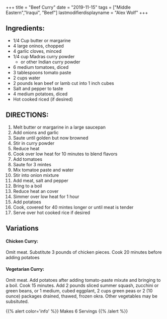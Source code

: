 +++
title = "Beef Curry"
date = "2019-11-15"
tags = ["Middle Eastern","Iraqui", "Beef"]
lastmodifierdisplayname = "Alex Wolf"
+++

## Ingredients:

* 1/4 Cup butter or margarine
* 4 large oninos, chopped
* 4 garlic cloves, minced
* 1/4 cup Madras curry powder
    * or other Indian curry powder
* 6 medium tomatoes, diced
* 3 tablespoons tomato paste
* 2 cups water
* 2 pounds lean beef or lamb cut into 1 inch cubes
* Salt and pepper to taste
* 4 medium potatoes, diced
* Hot cooked riced (if desired)

## DIRECTIONS:

1. Melt butter or margarine in a large saucepan
2. Add onions and garlic
3. Saute until golden but now browned
4. Stir in curry powder
5. Reduce heat
6. Cook over low heat for 10 minutes to blend flavors
7. Add tomatoes
8. Saute for 3 mintes
9. Mix tomatoe paste and water
10. Stir into onion mixture
11. Add meat, salt and pepper
12. Bring to a boil
13. Reduce heat an cover
14. Simmer over low heat for 1 hour
15. Add potatoes
16. Cook, covered for 40 mintes longer or until meat is tender
17. Serve over hot cooked rice if desired

## Variations

#### Chicken Curry:

Omit meat. Substitute 3 pounds of chicken pieces. Cook 20 minutes before adding potatoes

#### Vegetarian Curry:

Omit meat. Add potatoes after adding tomato-paste mixute and bringing to a boil. Cook 15 minutes. Add 2 pounds sliced summer squash, zucchini or green beans, or 1 medium, cubed eggplant, 2 cups green peas or 2 (10 ounce) packages drained, thawed, frozen okra.  Other vegetables may be subsituted.

{{% alert color='info' %}}
Makes 6 Servings
{{% /alert %}}
